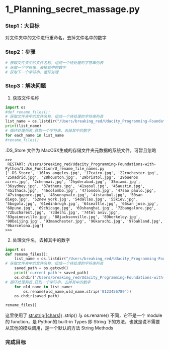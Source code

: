 # 1_Planning_secret_massage.py

### Step1：大目标

对文件夹中的文件进行重命名，去掉文件名中的数字

### Step2：步骤

```python
# 获取文件夹中的文件名称，组成一个待处理的字符串列表
# 获取一个字符串，去掉其中的数字
# 获取下一个字符串，循环处理
```

### Step3：解决问题

1. 获取文件名称

```python
import os
#def rename_files():   
# 获取文件夹中的文件名称，组成一个待处理的字符串列表
list_name = os.listdir("/Users/breaking_red/Udacity_Programming-Foundations-with-Python/1.Use_Function/Planning_secret_massage_pic")
print(list_name)
# 循环处理列表,获取一个字符串，去掉其中的数字
for each_name in list_name    
#rename_files()
```

.DS_Store 文件为 MacOSX生成的存储文件夹元数据的系统文件，可暂且忽略

```
>>> 
 RESTART: /Users/breaking_red/Udacity_Programming-Foundations-with-Python/1.Use_Function/U_rename_file_names.py 
['.DS_Store', '16los angeles.jpg', '17cairo.jpg', '22rochester.jpg', '25madrid.jpg', '28houston.jpg', '29bristol.jpg', '29buenos aires.jpg', '2chennai.jpg', '2hyderabad.jpg', '35miami.jpg', '36sydney.jpg', '37athens.jpg', '41seoul.jpg', '45austin.jpg', '45ithaca.jpg', '46colombo.jpg', '47london.jpg', '47sao paulo.jpg', '47singapore.jpg', '48sunnyvale.jpg', '4istanbul.jpg', '50san diego.jpg', '52new york.jpg', '54dallas.jpg', '55kiev.jpg', '5bogota.jpg', '61edinbrugh.jpg', '64seattle.jpg', '66san jose.jpg', '68pune.jpg', '69chicago.jpg', '69shanghai.jpg', '72bangalore.jpg', '72bucharest.jpg', '73delhi.jpg', '74tel aviv.jpg', '83gainesville.jpg', '88jacksonville.jpg', '89berkeley.jpg', '90beijing.jpg', '93manchester.jpg', '96karachi.jpg', '97oakland.jpg', '9barcelona.jpg']
>>> 
```

2. 处理文件名，去掉其中的数字

```python
import os
def rename_files():    
    list_name = os.listdir("/Users/breaking_red/Udacity_Programming-Foundations-with-Python/1.Use_Function/Planning_secret_massage_pic")
# 获取文件夹中的文件名称，组成一个待处理的字符串列表
    saved_path = os.getcwd()
    print('current path'+ saved_path)
    os.chdir('/Users/breaking_red/Udacity_Programming-Foundations-with-Python/1.Use_Function/Planning_secret_massage_pic')
# 循环处理列表,获取一个字符串，去掉其中的数字
    for old_name in list_name:
        os.rename(old_name,old_name.strip('0123456789'))
    os.chdir(saved_path)

rename_files()
```

这里使用了 [str.strip([chars])](https://docs.python.org/3.5/library/stdtypes.html?highlight=strip#str.strip)  .strip() 与 os.rename() 不同，它不是一个 module 的 function，是 Python的 built-in Types 即 String 下的方法，也就是说不需要从其他的模块调用，是一个默认的方法 String Methods

### 完成目标